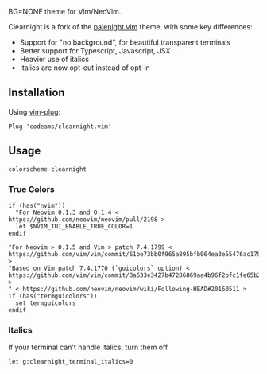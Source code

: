 <!-- ![palenight.vim][screenshot] -->

BG=NONE theme for Vim/NeoVim.

Clearnight is a fork of the [palenight.vim][vimplug] theme, with some key differences:

- Support for "no background", for beautiful transparent terminals
- Better support for Typescript, Javascript, JSX
- Heavier use of italics
- Italics are now opt-out instead of opt-in

## Installation

Using [vim-plug][vimplug]:

```vim
Plug 'codeams/clearnight.vim'
```

## Usage

```vim
colorscheme clearnight
```

### True Colors

```vim
if (has("nvim"))
  "For Neovim 0.1.3 and 0.1.4 < https://github.com/neovim/neovim/pull/2198 >
  let $NVIM_TUI_ENABLE_TRUE_COLOR=1
endif

"For Neovim > 0.1.5 and Vim > patch 7.4.1799 < https://github.com/vim/vim/commit/61be73bb0f965a895bfb064ea3e55476ac175162 >
"Based on Vim patch 7.4.1770 (`guicolors` option) < https://github.com/vim/vim/commit/8a633e3427b47286869aa4b96f2bfc1fe65b25cd >
" < https://github.com/neovim/neovim/wiki/Following-HEAD#20160511 >
if (has("termguicolors"))
  set termguicolors
endif
```

### Italics

If your terminal can't handle italics, turn them off

```vim
let g:clearnight_terminal_italics=0
```

[screenshot]: images/screenshot.png
[materialLink]: https://github.com/equinusocio/material-theme
[onedark]: https://github.com/joshdick/onedark.vim
[vimplug]: https://github.com/junegunn/vim-plug
